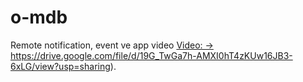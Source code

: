 # o-mdb

Remote notification, event ve app video [Video: ->   ](https://drive.google.com/file/d/19G_TwGa7h-AMXI0hT4zKUw16JB3-6xLG/view?usp=sharing)https://drive.google.com/file/d/19G_TwGa7h-AMXI0hT4zKUw16JB3-6xLG/view?usp=sharing).
